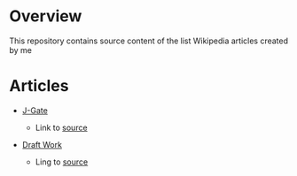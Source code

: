 # Overview
This repository contains source content of the list Wikipedia articles created by me 

# Articles
  * [J-Gate](https://en.wikipedia.org/wiki/J-Gate)
    * Link to [source]()
 
  * [Draft Work](https://en.wikipedia.org/wiki/Draft:Informatics_(India)_Limited)
    * Ling to [source]()
